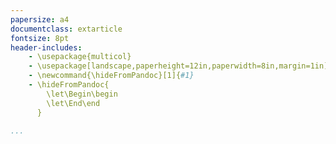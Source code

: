 ```yaml
---
papersize: a4
documentclass: extarticle
fontsize: 8pt
header-includes:
    - \usepackage{multicol}
    - \usepackage[landscape,paperheight=12in,paperwidth=8in,margin=1in]{geometry}
    - \newcommand{\hideFromPandoc}[1]{#1}
    - \hideFromPandoc{
        \let\Begin\begin
        \let\End\end
      }

...
```



